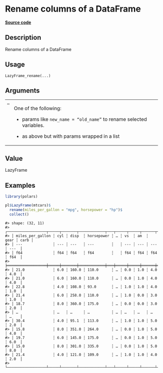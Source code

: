 

# Rename columns of a DataFrame

[**Source code**](https://github.com/pola-rs/r-polars/tree/main/R/lazyframe__lazy.R#L1456)

## Description

Rename columns of a DataFrame

## Usage

<pre><code class='language-R'>LazyFrame_rename(...)
</code></pre>

## Arguments

<table>
<tr>
<td style="white-space: nowrap; font-family: monospace; vertical-align: top">
<code id="LazyFrame_rename_:_...">…</code>
</td>
<td>

One of the following:

<ul>
<li>

params like <code>new_name = “old_name”</code> to rename selected
variables.

</li>
<li>

as above but with params wrapped in a list

</li>
</ul>
</td>
</tr>
</table>

## Value

LazyFrame

## Examples

``` r
library(polars)

pl$LazyFrame(mtcars)$
  rename(miles_per_gallon = "mpg", horsepower = "hp")$
  collect()
```

    #> shape: (32, 11)
    #> ┌──────────────────┬─────┬───────┬────────────┬───┬─────┬─────┬──────┬──────┐
    #> │ miles_per_gallon ┆ cyl ┆ disp  ┆ horsepower ┆ … ┆ vs  ┆ am  ┆ gear ┆ carb │
    #> │ ---              ┆ --- ┆ ---   ┆ ---        ┆   ┆ --- ┆ --- ┆ ---  ┆ ---  │
    #> │ f64              ┆ f64 ┆ f64   ┆ f64        ┆   ┆ f64 ┆ f64 ┆ f64  ┆ f64  │
    #> ╞══════════════════╪═════╪═══════╪════════════╪═══╪═════╪═════╪══════╪══════╡
    #> │ 21.0             ┆ 6.0 ┆ 160.0 ┆ 110.0      ┆ … ┆ 0.0 ┆ 1.0 ┆ 4.0  ┆ 4.0  │
    #> │ 21.0             ┆ 6.0 ┆ 160.0 ┆ 110.0      ┆ … ┆ 0.0 ┆ 1.0 ┆ 4.0  ┆ 4.0  │
    #> │ 22.8             ┆ 4.0 ┆ 108.0 ┆ 93.0       ┆ … ┆ 1.0 ┆ 1.0 ┆ 4.0  ┆ 1.0  │
    #> │ 21.4             ┆ 6.0 ┆ 258.0 ┆ 110.0      ┆ … ┆ 1.0 ┆ 0.0 ┆ 3.0  ┆ 1.0  │
    #> │ 18.7             ┆ 8.0 ┆ 360.0 ┆ 175.0      ┆ … ┆ 0.0 ┆ 0.0 ┆ 3.0  ┆ 2.0  │
    #> │ …                ┆ …   ┆ …     ┆ …          ┆ … ┆ …   ┆ …   ┆ …    ┆ …    │
    #> │ 30.4             ┆ 4.0 ┆ 95.1  ┆ 113.0      ┆ … ┆ 1.0 ┆ 1.0 ┆ 5.0  ┆ 2.0  │
    #> │ 15.8             ┆ 8.0 ┆ 351.0 ┆ 264.0      ┆ … ┆ 0.0 ┆ 1.0 ┆ 5.0  ┆ 4.0  │
    #> │ 19.7             ┆ 6.0 ┆ 145.0 ┆ 175.0      ┆ … ┆ 0.0 ┆ 1.0 ┆ 5.0  ┆ 6.0  │
    #> │ 15.0             ┆ 8.0 ┆ 301.0 ┆ 335.0      ┆ … ┆ 0.0 ┆ 1.0 ┆ 5.0  ┆ 8.0  │
    #> │ 21.4             ┆ 4.0 ┆ 121.0 ┆ 109.0      ┆ … ┆ 1.0 ┆ 1.0 ┆ 4.0  ┆ 2.0  │
    #> └──────────────────┴─────┴───────┴────────────┴───┴─────┴─────┴──────┴──────┘
